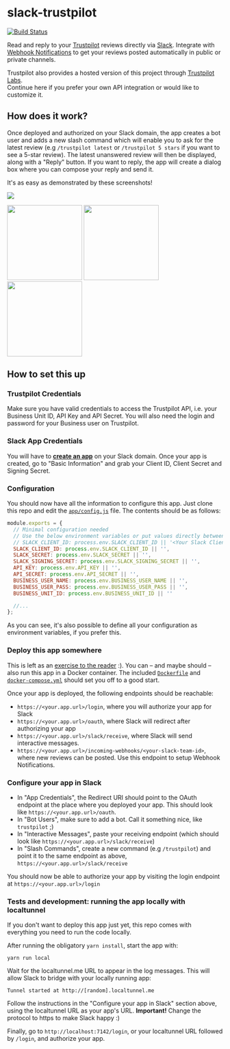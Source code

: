 # slack-trustpilot

[![Build Status](https://travis-ci.org/trustpilot/slack-trustpilot.svg?branch=master)](https://travis-ci.org/trustpilot/slack-trustpilot)

Read and reply to your [Trustpilot](https://www.trustpilot.com/) reviews directly via [Slack](https://slack.com/). Integrate with [Webhook Notifications](https://businessapp.b2b.trustpilot.com/#/webhooks/) to get your reviews posted automatically in public or private channels.

Trustpilot also provides a hosted version of this project through [Trustpilot Labs](https://businessapp.b2b.trustpilot.com/#/labs/slack/).<br/>Continue here if you prefer your own API integration or would like to customize it.

## How does it work?

Once deployed and authorized on your Slack domain, the app creates a bot user and adds a new slash command which will enable you to ask for the latest review (e.g `/trustpilot latest` or `/trustpilot 5 stars` if you want to see a 5-star review). The latest unanswered review will then be displayed, along with a "Reply" button. If you want to reply, the app will create a dialog box where you can compose your reply and send it.

It's as easy as demonstrated by these screenshots!

[<img src="https://github.com/trustpilot/slack-trustpilot/blob/master/screenshots/slash_command.png">](https://github.com/trustpilot/slack-trustpilot/blob/master/screenshots/slash_command.png)

[<img src="https://github.com/trustpilot/slack-trustpilot/blob/master/screenshots/unanswered_reviews.jpg" width="175">](https://github.com/trustpilot/slack-trustpilot/blob/master/screenshots/unanswered_reviews.jpg) [<img src="https://github.com/trustpilot/slack-trustpilot/blob/master/screenshots/reply_dialog.png" width="175">](https://github.com/trustpilot/slack-trustpilot/blob/master/screenshots/reply_dialog.png) [<img src="https://github.com/trustpilot/slack-trustpilot/blob/master/screenshots/done.jpg" width="175">](https://github.com/trustpilot/slack-trustpilot/blob/master/screenshots/done.jpg)

## How to set this up

### Trustpilot Credentials

Make sure you have valid credentials to access the Trustpilot API, i.e. your Business Unit ID, API Key and API Secret. You will also need the login and password for your Business user on Trustpilot.

### Slack App Credentials

You will have to **[create an app](https://api.slack.com/apps/new)** on your Slack domain. Once your app is created, go to "Basic Information" and grab your Client ID, Client Secret and Signing Secret.

### Configuration

You should now have all the information to configure this app. Just clone this repo and edit the [`app/config.js`](app/config.js) file. The contents should be as follows:

```javascript
module.exports = {
  // Minimal configuration needed
  // Use the below environment variables or put values directly between the quotes, e.g.
  // SLACK_CLIENT_ID: process.env.SLACK_CLIENT_ID || '<Your Slack Client ID>'
  SLACK_CLIENT_ID: process.env.SLACK_CLIENT_ID || '',
  SLACK_SECRET: process.env.SLACK_SECRET || '',
  SLACK_SIGNING_SECRET: process.env.SLACK_SIGNING_SECRET || '',
  API_KEY: process.env.API_KEY || '',
  API_SECRET: process.env.API_SECRET || '',
  BUSINESS_USER_NAME: process.env.BUSINESS_USER_NAME || '',
  BUSINESS_USER_PASS: process.env.BUSINESS_USER_PASS || '',
  BUSINESS_UNIT_ID: process.env.BUSINESS_UNIT_ID || ''

  //...
};
```

As you can see, it's also possible to define all your configuration as environment variables, if you prefer this.

### Deploy this app somewhere

This is left as an [exercise to the reader](https://devcenter.heroku.com/articles/deploying-nodejs) :). You can – and maybe should – also run this app in a Docker container. The included [`Dockerfile`](Dockerfile) and [`docker-compose.yml`](docker-compose.yml) should set you off to a good start.

Once your app is deployed, the following endpoints should be reachable:

- `https://<your.app.url>/login`, where you will authorize your app for Slack
- `https://<your.app.url>/oauth`, where Slack will redirect after authorizing your app
- `https://<your.app.url>/slack/receive`, where Slack will send interactive messages.
- `https://<your.app.url>/incoming-webhooks/<your-slack-team-id>`, where new reviews can be posted. Use this endpoint to setup Webhook Notifications.

### Configure your app in Slack

- In "App Credentials", the Redirect URI should point to the OAuth endpoint at the place where you deployed your app. This should look like `https://<your.app.url>/oauth`.
- In "Bot Users", make sure to add a bot. Call it something nice, like `trustpilot` ;)
- In "Interactive Messages", paste your receiving endpoint (which should look like `https://<your.app.url>/slack/receive`)
- In "Slash Commands", create a new command (e.g `/trustpilot`) and point it to the same endpoint as above, `https://<your.app.url>/slack/receive`

You should now be able to authorize your app by visiting the login endpoint at `https://<your.app.url>/login`

### Tests and development: running the app locally with localtunnel

If you don't want to deploy this app just yet, this repo comes with everything you need to run the code locally.

After running the obligatory `yarn install`, start the app with:

```
yarn run local
```

Wait for the localtunnel.me URL to appear in the log messages. This will allow Slack to bridge with your locally running app:

```
Tunnel started at http://[random].localtunnel.me
```

Follow the instructions in the "Configure your app in Slack" section above, using the localtunnel URL as your app's URL. **Important!** Change the protocol to https to make Slack happy :)

Finally, go to `http://localhost:7142/login`, or your localtunnel URL followed by `/login`, and authorize your app.
